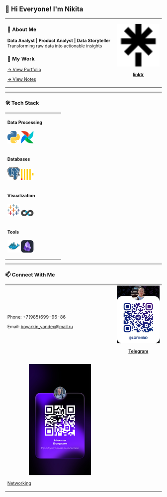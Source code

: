 ## 👋 Hi Everyone! I'm Nikita

<table>
  <tr>
    <td width="70%">

### 📌 About Me 

**Data Analyst | Product Analyst | Data Storyteller**  
Transforming raw data into actionable insights

### 🚀 My Work

[→ View Portfolio ](https://nikitaboyarkin.github.io/Personal_Projects.github.io/)

[→ View Notes](https://nikitaboyarkin.github.io/digital_garden/)

  </td>
    <td width="100%" align="center">
<a href="https://linktr.ee/lofinibo" target="linktr">
<img src="assets/Linktree.svg" width="200" alt="Telegram QR">

**linktr**

  </td>
  </tr>
</table>

---

### 🛠 Tech Stack

<table>
  <tr>
    <td width="70%">
    
#### Data Processing
<p>
  <img src="assets/python-icon.svg" width="40" title="Python" alt="Python">
  <img src="assets/apache-airflow.svg" width="40" title="Airflow" alt="Airflow">
</p>

<tr>
    <td width="70%">

#### Databases

<p>
  <img src="assets/postgresql-icon.svg" width="40" title="PostgreSQL" alt="PostgreSQL">
  <img src="assets/clickhouse.svg" width="40" title="ClickHouse" alt="ClickHouse">
</p>
</td>
<tr>
    <td width="70%">

#### Visualization

<p>
  <img src="assets/tableau-icon.svg" width="40" title="Tableau" alt="Tableau">
  <img src="assets/apache-superset-icon.svg" width="40" title="Superset" alt="Superset">
</p>
<tr>
    <td width="70%">

#### Tools

<p>
  <img src="assets/Docker Logo.svg" width="40" title="Docker" alt="Docker">
  <img src="assets/Obsidian Dark.svg" width="40" title="Obsidian" alt="Obsidian">
</p>
</td>

</tr>
</table>

---

### 📫 Connect With Me


<table>
  <tr>
    <td width="70%">


Phone: +7(985)699-96-86

Email: boyarkin_yandex@mail.ru

  </td>
    </td>
    <td width="60%" align="center">
<a href="https://t.me/lofinibo" target="Telegram">
<img src="assets/telegrem_qr_code.JPG" width="200" alt="Telegram QR">

**Telegram**

  </td>
  
  <tr>
    <td width="50%">
  <p align="center">
  <a href="https://set.ki/4eH9VSA" target="Networking">
  <img src="assets/сетка.JPG" width="200" alt="Other Network">


[Networking](https://set.ki/4eH9VSA)




</td>
</table>